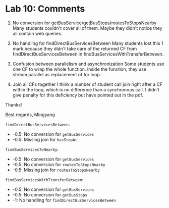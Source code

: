 # Lab 10: Comments

1. No conversion for getBusService/getBusStops/routesToStopsNearby
Many students couldn't cover all of them. Maybe they didn't notice they all contain web queries.

2. No handling for findDirectBusServicesBetween
Many students lost this 1 mark because they didn't take care of the returned CF from findDirectBusServicesBetween in findBusServicesWithTransferBetween.

3. Confusion between parallelism and asynchronization
Some students use one CF to wrap the whole function. Inside the function, they use stream.parallel as replacement of for loop.

4. Join all CFs together
I think a number of student call join right after a CF within the loop, which is no difference than a synchronous call. I didn't give penalty for this deficiency but have pointed out in the pdf.

Thanks!

Best regards,
Mingyang

`findDirectBusServicesBetween`:

- -0.5: No conversion for `getBusServices`
- -0.5: Missing join for `hasStopAt`

`findBusServicesToNearby`:

- -0.5: No conversion for `getBusServices`
- -0.5: No conversion for `routesToStopsNearby`
- -0.5: Missing join for `routesToStopsNearby`

`findBusServicesWithTransferBetween`:

- -0.5: No conversion for `getBusServices`
- -0.5: No conversion for `getBusStops`
- -1: No handling for `findDirectBusServicesBetween`

